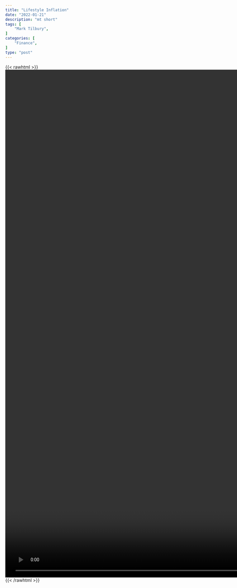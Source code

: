 ```yaml
---
title: "Lifestyle Inflation"
date: "2022-01-21"
description: "mt short"
tags: [
    "Mark Tilbury",
]
categories: [
    "Finance",
]
type: "post"
---
```

{{< rawhtml >}}
    <video style="height:40vh;width:auto" overflow="hidden" controls>
        <source src="https://clips.dev00ps.com/Mark_Tilbury/lifestyle_inflation.mp4" type="video/mp4"> 
    </video>
{{< /rawhtml >}}